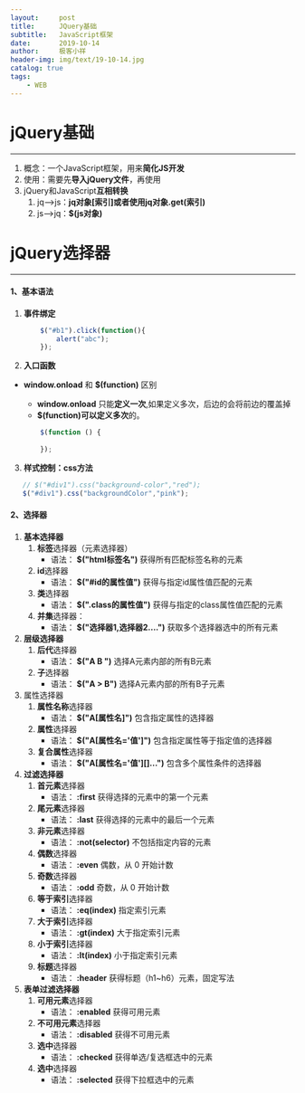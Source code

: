 ```yaml
---
layout:     post                    
title:      JQuery基础
subtitle:   JavaScript框架               
date:       2019-10-14               
author:     极客小祥                      
header-img: img/text/19-10-14.jpg   
catalog: true              
tags:                                
    - WEB
---
```


# jQuery基础
<hr/>

1. 概念：一个JavaScript框架，用来**简化JS开发**
2. 使用：需要先**导入jQuery文件**，再使用
3. jQuery和JavaScript**互相转换**
    1. jq-->js：**jq对象\[索引\]**或者使用**jq对象.get(索引)**
    2. js-->jq：**$(js对象)**

# jQuery选择器
<hr/>

#### 1、基本语法
1. **事件绑定**
    ```javascript
        $("#b1").click(function(){
            alert("abc");
        });
    ```
2. **入口函数**
* **window.onload**  和 **$(function)** 区别
    * **window.onload** 只能**定义一次**,如果定义多次，后边的会将前边的覆盖掉
    * **$(function)**可以**定义多次**的。

    ```javascript
        $(function () {
            
        });
    ```

3. **样式控制：css方法**
 ```javascript
    // $("#div1").css("background-color","red");
    $("#div1").css("backgroundColor","pink");
```

#### 2、选择器
1. **基本选择器**
    1. **标签**选择器（元素选择器）
        * 语法： **$("html标签名")** 获得所有匹配标签名称的元素
    2. **id**选择器 
        * 语法： **$("#id的属性值")** 获得与指定id属性值匹配的元素
    3. **类**选择器
        * 语法： **$(".class的属性值")** 获得与指定的class属性值匹配的元素
    4. **并集**选择器：
        * 语法： **$("选择器1,选择器2....")** 获取多个选择器选中的所有元素
2. **层级选择器**
    1. **后代**选择器
        * 语法： **$("A B ")** 选择A元素内部的所有B元素		
    2. **子**选择器
        * 语法： **$("A > B")** 选择A元素内部的所有B子元素
3. 属性选择器
    1. **属性名称**选择器 
        * 语法： **$("A\[属性名\]")** 包含指定属性的选择器
    2. **属性**选择器
        * 语法： **$("A\[属性名='值'\]")** 包含指定属性等于指定值的选择器
    3. **复合属性**选择器
        * 语法： **$("A\[属性名='值'\]\[\]...")** 包含多个属性条件的选择器
4. **过滤选择器**
    1. **首元素**选择器 
        * 语法： **:first** 获得选择的元素中的第一个元素
    2. **尾元素**选择器 
        * 语法： **:last** 获得选择的元素中的最后一个元素
    3. **非元素**选择器
        * 语法： **:not(selector)** 不包括指定内容的元素
    4. **偶数**选择器
        * 语法： **:even** 偶数，从 0 开始计数
    5. **奇数**选择器
        * 语法： **:odd** 奇数，从 0 开始计数
    6. **等于索引**选择器
        * 语法： **:eq(index)** 指定索引元素
    7. **大于索引**选择器 
        * 语法： **:gt(index)** 大于指定索引元素
    8. **小于索引**选择器 
        * 语法： **:lt(index)** 小于指定索引元素
    9. **标题**选择器
        * 语法： **:header** 获得标题（h1~h6）元素，固定写法
5. **表单过滤选择器**
    1. **可用元素**选择器 
        * 语法： **:enabled** 获得可用元素
    2. **不可用元素**选择器 
        * 语法： **:disabled** 获得不可用元素
    3. **选中**选择器 
        * 语法： **:checked** 获得单选/复选框选中的元素
    4. **选中**选择器 
        * 语法： **:selected** 获得下拉框选中的元素